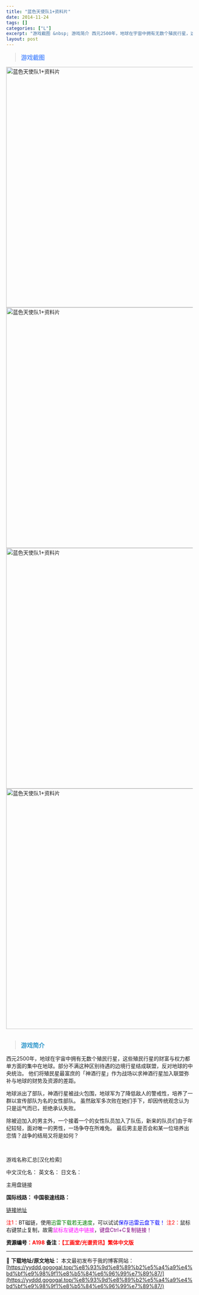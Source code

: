```yaml
---
title: "蓝色天使队1+资料片"
date: 2014-11-24
tags: []
categories: ["L"]
excerpt: "游戏截图 &nbsp; 游戏简介 西元2500年，地球在宇宙中拥有无数个殖民行星，这些殖民行星的财富与权力都单方面的集中在地球。部分不满这种区别待遇的边境行星结成联盟，反对地球的中央统治。 他们将殖民星最富庶的「神酒行星」作为战场以求神酒行星加入联盟弥补与地球的财势及资源的差距。 地球派出了部队，神&hellip;"
layout: post
---
```


<div>
<blockquote><b><span style="font-size: 12pt; color: #6699ff;">游戏截图</span></b></blockquote>
<div><img title="点击放大" src="https://yyddd.gogogal.top/wp-content/uploads/2025/04/20250430_6811e68f5a64e.webp" alt="蓝色天使队1+资料片" width="650" /></div>
<div><img title="点击放大" src="https://yyddd.gogogal.top/wp-content/uploads/2025/04/20250430_6811e6910b852.webp" alt="蓝色天使队1+资料片" width="650" /></div>
<div><img title="点击放大" src="https://yyddd.gogogal.top/wp-content/uploads/2025/04/20250430_6811e692671e7.webp" alt="蓝色天使队1+资料片" width="650" /></div>
<div><img title="点击放大" src="https://yyddd.gogogal.top/wp-content/uploads/2025/04/20250430_6811e694787ba.webp" alt="蓝色天使队1+资料片" width="650" /></div>
&nbsp;
<blockquote><b><span style="font-size: 12pt; color: #3399cc;">游戏简介</span></b></blockquote>
<div>西元2500年，地球在宇宙中拥有无数个殖民行星，这些殖民行星的财富与权力都单方面的集中在地球。部分不满这种区别待遇的边境行星结成联盟，反对地球的中央统治。
他们将殖民星最富庶的「神酒行星」作为战场以求神酒行星加入联盟弥补与地球的财势及资源的差距。

地球派出了部队，神酒行星被战火包围，地球军为了降低敌人的警戒性，培养了一群以宣传部队为名的女性部队。
虽然敌军多次败在她们手下，却因传统观念认为只是运气而已，拒绝承认失败。

除被迫加入的男主外，一个接着一个的女性队员加入了队伍，新来的队员们由于年纪较轻，面对唯一的男性，一场争夺在所难免。
最后男主是否会和某一位培养出恋情？战争的结局又将是如何？</div>
&nbsp;

游戏名称汇总[汉化检索]

中文汉化名：
英文名：
日文名：
</div>
<div class="panel panel-primary">
<div class="panel-heading">主用盘链接</div>
<div class="panel-body">

<b>国际线路：</b>
<b>中国极速线路：</b>

<!--wechatfans start-->

<a href="https://pan.xunlei.com/s/VORf4xo5jB9IajcT1OjVoYnIA1?pwd=rqyk#">链接地址</a>

<!--wechatfans end-->
<span style="color: #ff0000;">注1：</span>BT磁链，使用<span style="color: #008000;">迅雷下载若无速度</span>，可以试试<span style="color: #0000ff;">保存迅雷云盘下载！</span>
<span style="color: #ff0000;">注2：</span>鼠标右键禁止复制，故需<span style="color: #ff00ff;">鼠标左键选中链接</span>，<span style="color: #800080;">键盘Ctrl+C复制链接！</span>

</div>
<div class="panel-footer"><span style="color: #ff0000;"><b><span style="color: #000000;">资源编号</span>：A198</b></span>
<span style="color: #ff0000;"><b><span style="color: #000000;">备注</span>：【工画堂/光谱资讯】繁体中文版</b></span></div>
</div>

---
📖 **下载地址/原文地址：** 本文最初发布于我的博客网站：[https://yyddd.gogogal.top/%e8%93%9d%e8%89%b2%e5%a4%a9%e4%bd%bf%e9%98%9f1%e8%b5%84%e6%96%99%e7%89%87/](https://yyddd.gogogal.top/%e8%93%9d%e8%89%b2%e5%a4%a9%e4%bd%bf%e9%98%9f1%e8%b5%84%e6%96%99%e7%89%87/)
